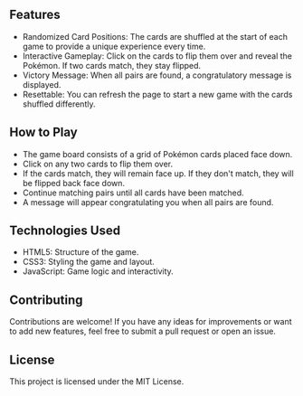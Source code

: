 ## Features
- Randomized Card Positions: The cards are shuffled at the start of each game to provide a unique experience every time.
- Interactive Gameplay: Click on the cards to flip them over and reveal the Pokémon. If two cards match, they stay flipped.
- Victory Message: When all pairs are found, a congratulatory message is displayed.
- Resettable: You can refresh the page to start a new game with the cards shuffled differently.

## How to Play
- The game board consists of a grid of Pokémon cards placed face down.
- Click on any two cards to flip them over.
- If the cards match, they will remain face up. If they don't match, they will be flipped back face down.
- Continue matching pairs until all cards have been matched.
- A message will appear congratulating you when all pairs are found.

## Technologies Used
- HTML5: Structure of the game.
- CSS3: Styling the game and layout.
- JavaScript: Game logic and interactivity.

## Contributing
Contributions are welcome! If you have any ideas for improvements or want to add new features, feel free to submit a pull request or open an issue.

## License
This project is licensed under the MIT License.